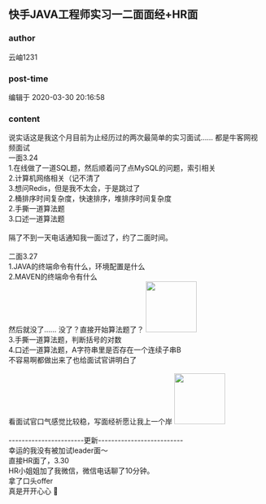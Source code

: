 ## 快手JAVA工程师实习一二面面经+HR面
### author 
云岫1231
### post-time 

编辑于  2020-03-30 20:16:58
### content 
<div class="post-topic-des nc-post-content">
 <div>
  说实话这是我这个月目前为止经历过的两次最简单的实习面试…… 都是牛客网视频面试
 </div>
 <div>
  一面3.24
 </div>
 <div>
  1.在线做了一道SQL题，然后顺着问了点MySQL的问题，索引相关
 </div>
 <div>
  2.计算机网络相关（记不清了
 </div>
 <div>
  3.想问Redis，但是我不太会，于是跳过了
 </div>
 <div>
  2.桶排序时间复杂度，快速排序，堆排序时间复杂度
 </div>
 <div>
  2.手撕一道算法题
 </div>
 <div>
  3.口述一道算法题
 </div>
 <div>
  <br/>
 </div>
 <div>
  隔了不到一天电话通知我一面过了，约了二面时间。
 </div>
 <div>
  <br/>
 </div>
 <div>
  二面3.27
 </div>
 <div>
  1.JAVA的终端命令有什么，环境配置是什么
 </div>
 <div>
  2.MAVEN的终端命令有什么
 </div>
 <div>
  然后就没了…… 没了？直接开始算法题了？
  <img data-card-emoji="[果然是大佬]" height="100px" src="https://uploadfiles.nowcoder.com/images/20191021/63_1571627558505_FF9499EFCFB66FFEF8028E46AA11DF04" width="100px"/>
 </div>
 <div>
  3.手撕一道算法题，判断括号的对数
 </div>
 <div>
  4.口述一道算法题，A字符串里是否存在一个连续子串B
 </div>
 <div>
  不容易啊都做出来了也给面试官讲明白了
 </div>
 <div>
  <br/>
 </div>
 <div>
  看面试官口气感觉比较稳，写面经祈愿让我上一个岸
  <img data-card-emoji="[offer喷雾]" height="100px" src="https://uploadfiles.nowcoder.com/images/20191018/63_1571400689607_FACA62335A2F96EC59D0D0949B44817B" width="100px"/>
 </div>
 <div>
  <br/>
 </div>
 <div>
  -----------------------更新--------------------------
 </div>
 <div>
  幸运的我没有被加试leader面～
 </div>
 <div>
  直接HR面了，3.30
 </div>
 <div>
  HR小姐姐加了我微信，微信电话聊了10分钟。
 </div>
 <div>
  拿了口头offer
 </div>
 <div>
  真是开开心心
  <span>
   🤭
  </span>
 </div>
 <div>
  <br/>
 </div>
</div>
